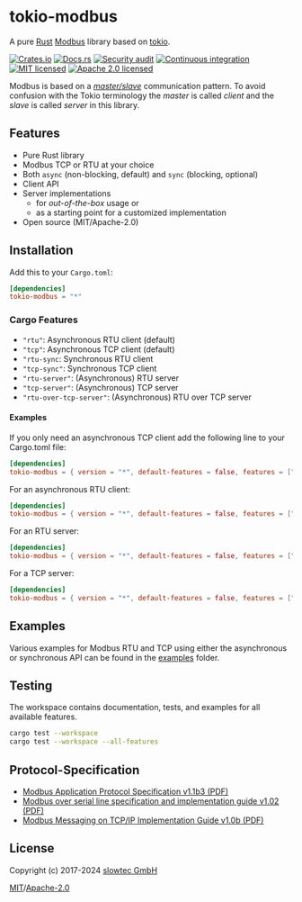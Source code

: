<!-- SPDX-FileCopyrightText: Copyright (c) 2017-2025 slowtec GmbH <post@slowtec.de> -->
<!-- SPDX-License-Identifier: MIT OR Apache-2.0 -->

# tokio-modbus

A pure [Rust](https://www.rust-lang.org)
[Modbus](https://en.wikipedia.org/wiki/Modbus) library based on
[tokio](https://tokio.rs).

[![Crates.io](https://img.shields.io/crates/v/tokio-modbus.svg)](https://crates.io/crates/tokio-modbus)
[![Docs.rs](https://docs.rs/tokio-modbus/badge.svg)](https://docs.rs/tokio-modbus/)
[![Security audit](https://github.com/slowtec/tokio-modbus/actions/workflows/security-audit.yaml/badge.svg)](https://github.com/slowtec/tokio-modbus/actions/workflows/security-audit.yaml)
[![Continuous integration](https://github.com/slowtec/tokio-modbus/actions/workflows/build-and-test.yaml/badge.svg)](https://github.com/slowtec/tokio-modbus/actions/workflows/build-and-test.yaml)
[![MIT licensed](https://img.shields.io/badge/license-MIT-blue.svg)](./LICENSES/MIT.txt)
[![Apache 2.0 licensed](https://img.shields.io/badge/license-Apache%202.0-blue.svg)](/LICENSES/Apache-2.0.txt)

Modbus is based on a
[_master/slave_](<https://en.wikipedia.org/wiki/Master/slave_(technology)>)
communication pattern. To avoid confusion with the Tokio terminology the
_master_ is called _client_ and the _slave_ is called _server_ in this library.

## Features

- Pure Rust library
- Modbus TCP or RTU at your choice
- Both `async` (non-blocking, default) and `sync` (blocking, optional)
- Client API
- Server implementations
  - for _out-of-the-box_ usage or
  - as a starting point for a customized implementation
- Open source (MIT/Apache-2.0)

## Installation

Add this to your `Cargo.toml`:

```toml
[dependencies]
tokio-modbus = "*"
```

### Cargo Features

- `"rtu"`: Asynchronous RTU client (default)
- `"tcp"`: Asynchronous TCP client (default)
- `"rtu-sync`: Synchronous RTU client
- `"tcp-sync"`: Synchronous TCP client
- `"rtu-server"`: (Asynchronous) RTU server
- `"tcp-server"`: (Asynchronous) TCP server
- `"rtu-over-tcp-server"`: (Asynchronous) RTU over TCP server

#### Examples

If you only need an asynchronous TCP client add the following line to your
Cargo.toml file:

```toml
[dependencies]
tokio-modbus = { version = "*", default-features = false, features = ["tcp"] }
```

For an asynchronous RTU client:

```toml
[dependencies]
tokio-modbus = { version = "*", default-features = false, features = ["rtu"] }
```

For an RTU server:

```toml
[dependencies]
tokio-modbus = { version = "*", default-features = false, features = ["rtu-server"] }
```

For a TCP server:

```toml
[dependencies]
tokio-modbus = { version = "*", default-features = false, features = ["tcp-server"] }
```

## Examples

Various examples for Modbus RTU and TCP using either the asynchronous or
synchronous API can be found in the
[examples](https://github.com/slowtec/tokio-modbus/tree/main/examples) folder.

## Testing

The workspace contains documentation, tests, and examples for all available
features.

```sh
cargo test --workspace
cargo test --workspace --all-features
```

## Protocol-Specification

- [Modbus Application Protocol Specification v1.1b3 (PDF)](http://modbus.org/docs/Modbus_Application_Protocol_V1_1b3.pdf)
- [Modbus over serial line specification and implementation guide v1.02 (PDF)](http://modbus.org/docs/Modbus_over_serial_line_V1_02.pdf)
- [Modbus Messaging on TCP/IP Implementation Guide v1.0b (PDF)](http://modbus.org/docs/Modbus_Messaging_Implementation_Guide_V1_0b.pdf)

## License

Copyright (c) 2017-2024 [slowtec GmbH](https://www.slowtec.de)

[MIT](LICENSES/MIT.txt)/[Apache-2.0](LICENSES/Apache-2.0.txt)
